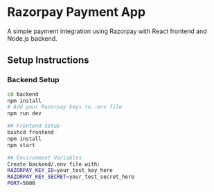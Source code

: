 # Razorpay Payment App

A simple payment integration using Razorpay with React frontend and Node.js backend.

## Setup Instructions

### Backend Setup
```bash
cd backend
npm install
# Add your Razorpay keys to .env file
npm run dev

## Frontend Setup
bashcd frontend
npm install
npm start

## Environment Variables
Create backend/.env file with:
RAZORPAY_KEY_ID=your_test_key_here
RAZORPAY_KEY_SECRET=your_test_secret_here
PORT=5000